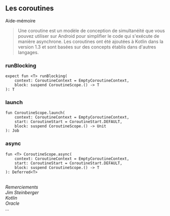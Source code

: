 ## Les coroutines
Aide-mémoire

>Une coroutine est un modèle de conception de simultanéité que vous pouvez utiliser sur Android pour simplifier le code qui s'exécute de manière asynchrone. Les coroutines ont été ajoutées à Kotlin dans la version 1.3 et sont basées sur des concepts établis dans d'autres langages.

### runBlocking
```
expect fun <T> runBlocking(
    context: CoroutineContext = EmptyCoroutineContext, 
    block: suspend CoroutineScope.() -> T
): T
```
### launch
```	
fun CoroutineScope.launch(
    context: CoroutineContext = EmptyCoroutineContext, 
    start: CoroutineStart = CoroutineStart.DEFAULT, 
    block: suspend CoroutineScope.() -> Unit
): Job
```
### async
```
fun <T> CoroutineScope.async(
    context: CoroutineContext = EmptyCoroutineContext, 
    start: CoroutineStart = CoroutineStart.DEFAULT, 
    block: suspend CoroutineScope.() -> T
): Deferred<T>
```
*<br>
Remerciements<br> Jim Steinberger<br>Kotlin<br>Oracle<br>...*